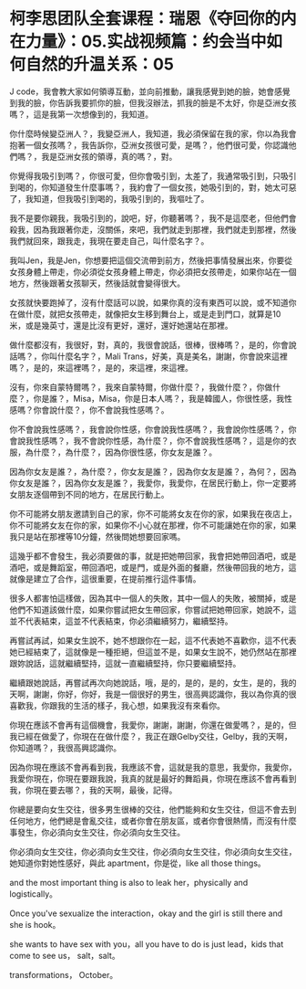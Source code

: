# 柯李思团队全套课程：瑞恩《夺回你的内在力量》：05.实战视频篇：约会当中如何自然的升温关系：05

J code，我會教大家如何領導互動，並向前推動，讓我感覺到她的臉，她會感覺到我的臉，你告訴我要抓你的臉，但我沒辦法，抓我的臉是不太好，你是亞洲女孩嗎？，這是我第一次想像到的，我知道。

你什麼時候變亞洲人？，我變亞洲人，我知道，我必須保留在我的家，你以為我會抱著一個女孩嗎？，我告訴你，亞洲女孩很可愛，是嗎？，他們很可愛，你認識他們嗎？，我是亞洲女孩的領導，真的嗎？，對。

你覺得我吸引到嗎？，你很可愛，但你會吸引到，太差了，我通常吸引到，只吸引到喝的，你知道發生什麼事嗎？，我約會了一個女孩，她吸引到的，對，她太可惡了，我知道，但我吸引到喝的，我吸引到的，我嘔吐了。

我不是要你親我，我吸引到的，說吧，好，你聽著嗎？，我不是這麼老，但他們會殺我，因為我跟著你走，沒關係，來吧，我們就走到那裡，我們就走到那裡，然後我們就回來，跟我走，我現在要走自己，叫什麼名字？。

我叫Jen，我是Jen，你想要把這個交流帶到前方，然後把事情發展出來，你要從女孩身體上帶走，你必須從女孩身體上帶走，你必須把女孩帶走，如果你站在一個地方，然後跟著女孩聊天，然後話就會變得很大。

女孩就快要跑掉了，沒有什麼話可以說，如果你真的沒有東西可以說，或不知道你在做什麼，就把女孩帶走，就像把女生移到舞台上，或是走到門口，就算是10米，或是幾英寸，還是比沒有更好，還好，還好她還站在那裡。

做什麼都沒有，我很好，對，真的，我很會說話，很棒，很棒嗎？，是的，你會說話嗎？，你叫什麼名字？，Mali Trans，好美，真是美名，謝謝，你會說來這裡嗎？，是的，來這裡嗎？，是的，來這裡，來這裡。

沒有，你來自蒙特爾嗎？，我來自蒙特爾，你做什麼？，我做什麼？，你做什麼？，你是誰？，Misa，Misa，你是日本人嗎？，我是韓國人，你很性感，我性感嗎？你會說什麼？，你不會說我性感嗎？。

你不會說我性感嗎？，我會說你性感，你會說我性感嗎？，我會說你性感嗎？，你會說我性感嗎？，我不會說你性感，為什麼？，你不會說我性感嗎？，這是你的衣服，為什麼？，為什麼？，因為你很性感，你女友是誰？。

因為你女友是誰？，為什麼？，你女友是誰？，因為你女友是誰？，為何？，因為你女友是誰？，因為你女友是誰？，我愛你，我愛你，在居民行動上，你一定要將女朋友逐個帶到不同的地方，在居民行動上。

你不可能將女朋友邀請到自己的家，你不可能將女友在你的家，如果我在夜店上，你不可能將女友在你的家，如果你不小心就在那裡，你不可能讓她在你的家，如果我只是站在那裡等10分鐘，然後問她想要回家嗎。

這幾乎都不會發生，我必須要做的事，就是把她帶回家，我會把她帶回酒吧，或是酒吧，或是舞蹈室，帶回酒吧，或是門，或是外面的餐廳，然後帶回我的地方，這就像是建立了合作，這很重要，在提前推行這件事情。

很多人都害怕這樣做，因為其中一個人的失敗，其中一個人的失敗，被關掉，或是他們不知道該做什麼，如果你嘗試把女生帶回家，你嘗試把她帶回家，她說不，這並不代表結束，這並不代表結束，你必須繼續努力，繼續堅持。

再嘗試再試，如果女生說不，她不想跟你在一起，這不代表她不喜歡你，這不代表她已經結束了，這就像是一種拒絕，但這並不是，如果女生說不，她仍然站在那裡跟妳說話，這就繼續堅持，這就一直繼續堅持，你只要繼續堅持。

繼續跟她說話，再嘗試再次向她說話，哦，是的，是的，是的，女生，是的，我的天啊，謝謝，你好，你好，我是一個很好的男生，很高興認識你，我以為你真的很喜歡我，你跟我的生活的樣子，我心想，如果我沒有來看你。

你現在應該不會再有這個機會，我愛你，謝謝，謝謝，你還在做愛嗎？，是的，但我已經在做愛了，你現在在做什麼？，我正在跟Gelby交往，Gelby，我的天啊，你知道嗎？，我很高興認識你。

因為你現在應該不會再看到我，我應該不會，這就是我的意思，我愛你，我愛你，我愛你現在，你現在要跟我說，我真的就是最好的舞蹈員，你現在應該不會再看到我，你現在要去哪？，我的天啊，最後，記得。

你總是要向女生交往，很多男生很棒的交往，他們能夠和女生交往，但這不會去到任何地方，他們總是會亂交往，或者你會在朋友區，或者你會很熱情，而沒有什麼事發生，你必須向女生交往，你必須向女生交往。

你必須向女生交往，你必須向女生交往，你必須向女生交往，你必須向女生交往，她知道你對她性感好，與此 apartment，你是從，like all those things。

and the most important thing is also to leak her，physically and logistically。

Once you've sexualize the interaction，okay and the girl is still there and she is hook。

she wants to have sex with you，all you have to do is just lead，kids that come to see us， salt，salt。

 transformations， October。